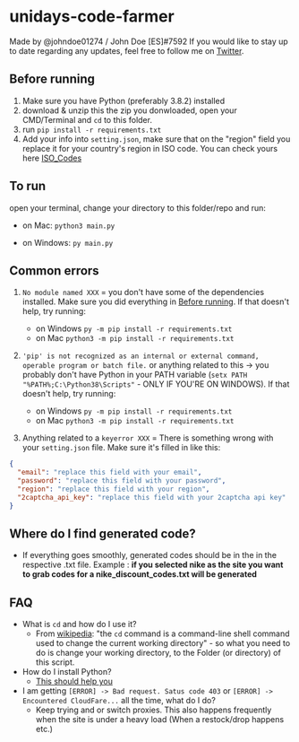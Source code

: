 # unidays-code-farmer

Made by @johndoe01274 / John Doe [ES]#7592
If you would like to stay up to date regarding any updates, feel free to follow me on [Twitter](https://twitter.com/johndoe01274).

## Before running

1. Make sure you have Python (preferably 3.8.2) installed
2. download & unzip this the zip you donwloaded, open your CMD/Terminal and `cd` to this folder.
3. run `pip install -r requirements.txt`
4. Add your info into `setting.json`, make sure that on the "region" field you replace it for your country's region in ISO code. You can check yours here [ISO_Codes](https://en.wikipedia.org/wiki/List_of_ISO_3166_country_codes)

## To run

open your terminal, change your directory to this folder/repo and run:

- on Mac: `python3 main.py`

- on Windows: `py main.py`

## Common errors

1. `No module named XXX` = you don't have some of the dependencies installed. Make sure you did everything in [Before running](https://github.com/Alexvec00/unidays-code-farmer#before-running). If that doesn't help, try running:
     - on Windows `py -m pip install -r requirements.txt`
     - on Mac `python3 -m pip install -r requirements.txt`

2. `'pip' is not recognized as an internal or external command, operable program or batch file.` or anything related to this -> you probably don't have Python in your PATH variable (`setx PATH "%PATH%;C:\Python38\Scripts"` - ONLY IF YOU'RE ON WINDOWS). If that doesn't help, try running:
     - on Windows `py -m pip install -r requirements.txt`
     - on Mac `python3 -m pip install -r requirements.txt`
3. Anything related to a `keyerror XXX` = There is something wrong with your `setting.json` file. Make sure it's filled in like this:

```json
{
  "email": "replace this field with your email",
  "password": "replace this field with your password",
  "region": "replace this field with your region",
  "2captcha_api_key": "replace this field with your 2captcha api key"
}
```

## Where do I find generated code?

- If everything goes smoothly, generated codes should be in the in the respective .txt file. Example : **if you selected nike as the site you want to grab codes for a nike_discount_codes.txt will be generated**


## FAQ

- What is `cd` and how do I use it?
  - From [wikipedia](https://en.wikipedia.org/wiki/Cd_(command)): "the `cd` command is a command-line shell command used to change the current working directory" -  so what you need to do is change your working directory, to the Folder (or directory) of this script.
- How do I install Python?
  - [This should help you](https://realpython.com/installing-python/)
- I am getting `[ERROR] -> Bad request. Satus code 403` or `[ERROR] -> Encountered CloudFare...` all the time, what do I do?
  - Keep trying and or switch proxies. This also happens frequently when the site is under a heavy load (When a restock/drop happens etc.)
